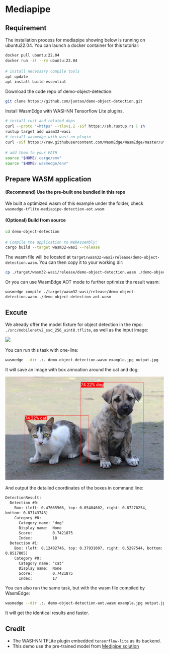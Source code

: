 # Mediapipe

## Requirement

The installation process for mediapipe showing below is running on ubuntu22.04. You can launch a docker container for this tutorial:

```bash
docker pull ubuntu:22.04
docker run -it --rm ubuntu:22.04

# install necessary compile tools
apt update
apt install build-essential
```

Download the code repo of demo-object-detection:

```bash
git clone https://github.com/juntao/demo-object-detection.git
```

Install WasmEdge with WASI-NN Tensorflow Lite plugins.

```bash
# install rust and related deps
curl --proto '=https' --tlsv1.2 -sSf https://sh.rustup.rs | sh
rustup target add wasm32-wasi
# install wasmedge with wasi-nn plugin
curl -sSf https://raw.githubusercontent.com/WasmEdge/WasmEdge/master/utils/install.sh | bash -s -- --plugins wasi_nn-tensorflowlite -p /usr/local

# add them to your PATH
source "$HOME/.cargo/env"
source "$HOME/.wasmedge/env"
```

## Prepare WASM application

#### (Recommend) Use the pre-built one bundled in this repo

We built a optimized wasm of this example under the folder, check `wasmedge-tflite-mediapipe-detection-aot.wasm`

#### (Optional) Build from source

```bash
cd demo-object-detection

# Compile the application to WebAssembly:
cargo build --target wasm32-wasi --release
```

The wasm file will be located at `target/wasm32-wasi/release/demo-object-detection.wasm`. You can then copy it to your working dir:

```bash
cp ./target/wasm32-wasi/release/demo-object-detection.wasm ./demo-object-detection.wasm
```

Or you can use WasmEdge AOT mode to further optimize the result wasm:

```
wasmedge compile ./target/wasm32-wasi/release/demo-object-detection.wasm ./demo-object-detection-aot.wasm
```

## Excute

We already offer the model fixture for object detection in the repo: `./src/mobilenetv2_ssd_256_uint8.tflite`, as well as the input image:

![](https://storage.googleapis.com/mediapipe-tasks/object_detector/cat_and_dog.jpg)

You can run this task with one-line:

```bash
wasmedge --dir .:. demo-object-detection.wasm example.jpg output.jpg
```

It will save an image with box annoation around the cat and dog:

![](./assets/01-mediapipe-result.jpg)

And output the detailed coordinates of the boxes in command line:

```
DetectionResult:
  Detection #0:
    Box: (left: 0.47665566, top: 0.05484602, right: 0.87270254, bottom: 0.87143743)
    Category #0:
      Category name: "dog"
      Display name:  None
      Score:         0.7421875
      Index:         18
  Detection #1:
    Box: (left: 0.12402746, top: 0.37931007, right: 0.5297544, bottom: 0.8517805)
    Category #0:
      Category name: "cat"
      Display name:  None
      Score:         0.7421875
      Index:         17
```

You can also run the same task, but with the wasm file compiled by WasmEdge:

```bash
wasmedge --dir .:. demo-object-detection-aot.wasm example.jpg output.jpg
```

It will get the identical results and faster.

## Credit

* The WASI-NN TFLite plugin embedded `tensorflow-lite` as its backend.
* This demo use the pre-trained model from [Medipipe solution](https://developers.google.com/mediapipe/solutions/vision/object_detector#get_started)